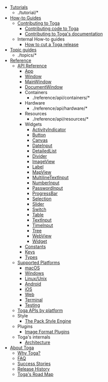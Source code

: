 <!-- rumdl-disable-line MD041 -->

<!-- rumdl-disable MD007 -->

- [Tutorials](tutorial/index.md)
    - ./tutorial/*
- [How-to Guides](how-to/index.md)
    - [Contributing to Toga](how-to/contribute/index.md)
        - [Contributing code to Toga](how-to/contribute/code.md)
        - [Contributing to Toga's documentation](how-to/contribute/docs.md)
    - Internal How-to guides
        - [How to cut a Toga release](how-to/internal/release.md)
- [Topic guides](topics/index.md)
    - ./topics/*
- [Reference](reference/index.md)
    - [API Reference](reference/api/index.md)
        - [App](./reference/api/app.md)
        - [Window](./reference/api/window.md)
        - [MainWindow](./reference/api/mainwindow.md)
        - [DocumentWindow](./reference/api/documentwindow.md)
        - Containers
            - ./reference/api/containers/*
        - Hardware
            - ./reference/api/hardware/*
        - Resources
            - ./reference/api/resources/*
        - Widgets
            - [ActivityIndicator](./reference/api/widgets/activityindicator.md)
            - [Button](./reference/api/widgets/button.md)
            - [Canvas](./reference/api/widgets/canvas.md)
            - [DateInput](./reference/api/widgets/dateinput.md)
            - [DetailedList](./reference/api/widgets/detailedlist.md)
            - [Divider](./reference/api/widgets/divider.md)
            - [ImageView](./reference/api/widgets/imageview.md)
            - [Label](./reference/api/widgets/label.md)
            - [MapView](./reference/api/widgets/mapview.md)
            - [MultilineTextInput](./reference/api/widgets/multilinetextinput.md)
            - [NumberInput](./reference/api/widgets/numberinput.md)
            - [PasswordInput](./reference/api/widgets/passwordinput.md)
            - [ProgressBar](./reference/api/widgets/progressbar.md)
            - [Selection](./reference/api/widgets/selection.md)
            - [Slider](./reference/api/widgets/slider.md)
            - [Switch](./reference/api/widgets/switch.md)
            - [Table](./reference/api/widgets/table.md)
            - [TextInput](./reference/api/widgets/textinput.md)
            - [TimeInput](./reference/api/widgets/timeinput.md)
            - [Tree](./reference/api/widgets/tree.md)
            - [WebView](./reference/api/widgets/webview.md)
            - [Widget](./reference/api/widgets/widget.md)
        - [Constants](./reference/api/constants.md)
        - [Keys](./reference/api/keys.md)
        - [Types](./reference/api/types.md)
    - [Supported Platforms](reference/platforms/index.md)
        - [macOS](./reference/platforms/macOS.md)
        - [Windows](./reference/platforms/windows.md)
        - [Linux/Unix](./reference/platforms/linux.md)
        - [Android](./reference/platforms/android.md)
        - [iOS](./reference/platforms/iOS.md)
        - [Web](./reference/platforms/web.md)
        - [Terminal](./reference/platforms/terminal.md)
        - [Testing](./reference/platforms/testing.md)
    - [Toga APIs by platform](reference/widgets_by_platform.md)
    - Style
        - [The Pack Style Engine](reference/style/pack.md)
    - Plugins
        - [Image Format Plugins](reference/plugins/image_formats.md)
    - Toga's internals
        - [Architecture](reference/internals/architecture.md)
- [About Toga](about/index.md)
    - [Why Toga?](about/philosophy.md)
    - [FAQ](about/faq.md)
    - [Success Stories](about/success.md)
    - [Release History](about/releases.md)
    - [Toga's Road Map](about/roadmap.md)
